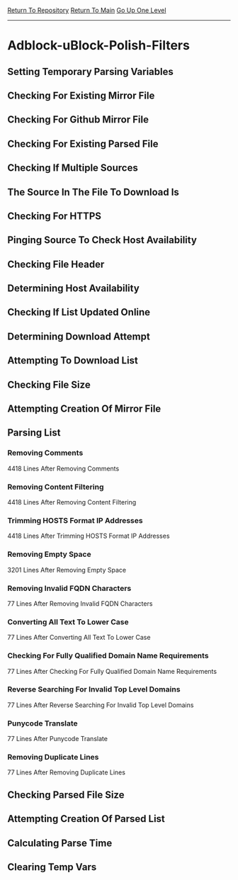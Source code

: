 [Return To Repository](https://github.com/deathbybandaid/piholeparser/)
[Return To Main](https://github.com/deathbybandaid/piholeparser/blob/master/RecentRunLogs/Mainlog.md)
[Go Up One Level](https://github.com/deathbybandaid/piholeparser/blob/master/RecentRunLogs/TopLevelScripts/30-Processing-External-Blacklists.md)
____________________________________
# Adblock-uBlock-Polish-Filters
## Setting Temporary Parsing Variables
## Checking For Existing Mirror File
## Checking For Github Mirror File
## Checking For Existing Parsed File
## Checking If Multiple Sources
## The Source In The File To Download Is
## Checking For HTTPS
## Pinging Source To Check Host Availability
## Checking File Header
## Determining Host Availability
## Checking If List Updated Online
## Determining Download Attempt
## Attempting To Download List
## Checking File Size
## Attempting Creation Of Mirror File
## Parsing List
### Removing Comments
4418 Lines After Removing Comments
### Removing Content Filtering
4418 Lines After Removing Content Filtering
### Trimming HOSTS Format IP Addresses
4418 Lines After Trimming HOSTS Format IP Addresses
### Removing Empty Space
3201 Lines After Removing Empty Space
### Removing Invalid FQDN Characters
77 Lines After Removing Invalid FQDN Characters
### Converting All Text To Lower Case
77 Lines After Converting All Text To Lower Case
### Checking For Fully Qualified Domain Name Requirements
77 Lines After Checking For Fully Qualified Domain Name Requirements
### Reverse Searching For Invalid Top Level Domains
77 Lines After Reverse Searching For Invalid Top Level Domains
### Punycode Translate
77 Lines After Punycode Translate
### Removing Duplicate Lines
77 Lines After Removing Duplicate Lines
## Checking Parsed File Size
## Attempting Creation Of Parsed List
## Calculating Parse Time
## Clearing Temp Vars
